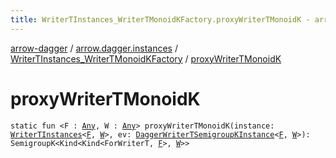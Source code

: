 ```yaml
---
title: WriterTInstances_WriterTMonoidKFactory.proxyWriterTMonoidK - arrow-dagger
---
```


[arrow-dagger](../../index.html) / [arrow.dagger.instances](../index.html) / [WriterTInstances_WriterTMonoidKFactory](index.html) / [proxyWriterTMonoidK](./proxy-writer-t-monoid-k.html)

# proxyWriterTMonoidK

`static fun <F : `[`Any`](https://kotlinlang.org/api/latest/jvm/stdlib/kotlin/-any/index.html)`, W : `[`Any`](https://kotlinlang.org/api/latest/jvm/stdlib/kotlin/-any/index.html)`> proxyWriterTMonoidK(instance: `[`WriterTInstances`](../-writer-t-instances/index.html)`<`[`F`](proxy-writer-t-monoid-k.html#F)`, `[`W`](proxy-writer-t-monoid-k.html#W)`>, ev: `[`DaggerWriterTSemigroupKInstance`](../-dagger-writer-t-semigroup-k-instance/index.html)`<`[`F`](proxy-writer-t-monoid-k.html#F)`, `[`W`](proxy-writer-t-monoid-k.html#W)`>): SemigroupK<Kind<Kind<ForWriterT, `[`F`](proxy-writer-t-monoid-k.html#F)`>, `[`W`](proxy-writer-t-monoid-k.html#W)`>>`